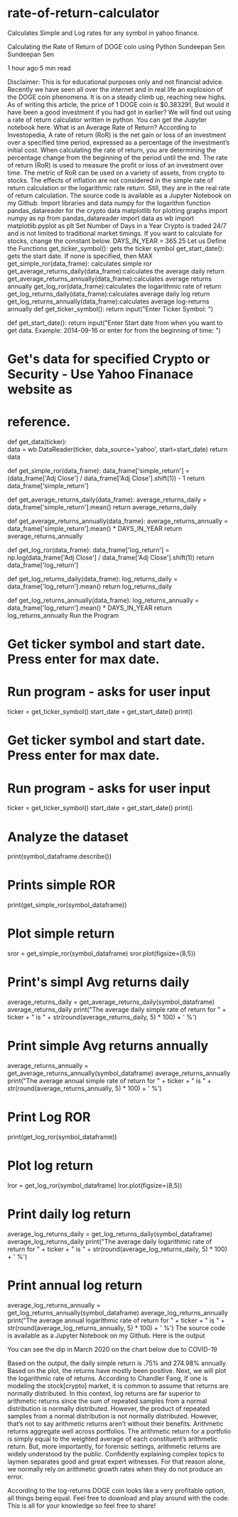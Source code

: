 # rate-of-return-calculator
Calculates Simple and Log rates for any symbol in yahoo finance. 

Calculating the Rate of Return of DOGE coin using Python
Sundeepan Sen
Sundeepan Sen

1 hour ago·5 min read






Disclaimer: This is for educational purposes only and not financial advice.
Recently we have seen all over the internet and in real life an explosion of the DOGE coin phenomena. It is on a steady climb up, reaching new highs. As of writing this article, the price of 1 DOGE coin is $0.383291, But would it have been a good investment if you had got in earlier? We will find out using a rate of return calculator written in python.
You can get the Jupyter notebook here.
What is an Average Rate of Return?
According to Investopedia, A rate of return (RoR) is the net gain or loss of an investment over a specified time period, expressed as a percentage of the investment’s initial cost. When calculating the rate of return, you are determining the percentage change from the beginning of the period until the end.
The rate of return (RoR) is used to measure the profit or loss of an investment over time.
The metric of RoR can be used on a variety of assets, from crypto to stocks.
The effects of inflation are not considered in the simple rate of return calculation or the logarithmic rate return. Still, they are in the real rate of return calculation.
The source code is available as a Jupyter Notebook on my Github.
Import libraries and data
numpy for the logarithm function
pandas_datareader for the crypto data
matplotlib for plotting graphs
import numpy as np
from pandas_datareader import data as wb
import matplotlib.pyplot as plt
Set Number of Days in a Year
Crypto is traded 24/7 and is not limited to traditional market timings. If you want to calculate for stocks, change the constant below.
DAYS_IN_YEAR = 365.25
Let us Define the Functions
get_ticker_symbol(): gets the ticker symbol
get_start_date(): gets the start date. If none is specified, then MAX
get_simple_ror(data_frame): calculates simple ror
get_average_returns_daily(data_frame):calculates the average daily return
get_average_returns_annually(data_frame):calculates average returns annually
get_log_ror(data_frame):calculates the logarithmic rate of return
get_log_returns_daily(data_frame):calculates average daily log return
get_log_returns_annually(data_frame):calculates average log-returns annually
def get_ticker_symbol():
  return input("Enter Ticker Symbol: ")

def get_start_date():
  return input("Enter Start date from when you want to get data. Example: 2014-09-16 or enter for from the beginning of time: ")

# Get's data for specified Crypto or Security - Use Yahoo Finanace website as 
# reference.
def get_data(ticker):  
  data = wb.DataReader(ticker, data_source='yahoo', start=start_date)
  return data

def get_simple_ror(data_frame):
  data_frame['simple_return'] = (data_frame['Adj Close'] / data_frame['Adj Close'].shift(1)) - 1
  return data_frame['simple_return']

def get_average_returns_daily(data_frame):
  average_returns_daily = data_frame['simple_return'].mean()
  return average_returns_daily

def get_average_returns_annually(data_frame):
  average_returns_annually = data_frame['simple_return'].mean() * DAYS_IN_YEAR
  return average_returns_annually

def get_log_ror(data_frame):
  data_frame['log_return'] = np.log(data_frame['Adj Close'] / data_frame['Adj Close'].shift(1))
  return data_frame['log_return']

def get_log_returns_daily(data_frame):
  log_returns_daily = data_frame['log_return'].mean()
  return log_returns_daily

def get_log_returns_annually(data_frame):
  log_returns_annually = data_frame['log_return'].mean() * DAYS_IN_YEAR
  return log_returns_annually
Run the Program
# Get ticker symbol and start date. Press enter for max date.
# Run program - asks for user input
ticker = get_ticker_symbol()
start_date = get_start_date()
print()
# Get ticker symbol and start date. Press enter for max date.
# Run program - asks for user input
ticker = get_ticker_symbol()
start_date = get_start_date()
print()
# Analyze the dataset
print(symbol_dataframe.describe())
# Prints simple ROR
print(get_simple_ror(symbol_dataframe))
# Plot simple return
sror = get_simple_ror(symbol_dataframe)
sror.plot(figsize=(8,5))
# Print's simpl Avg returns daily
average_returns_daily = get_average_returns_daily(symbol_dataframe)
average_returns_daily
print("The average daily simple rate of return for " + ticker + " is " 
      + str(round(average_returns_daily, 5) * 100) + ' %')
# Print simple Avg returns annually
average_returns_annually = get_average_returns_annually(symbol_dataframe)
average_returns_annually
print("The average annual simple rate of return for " + ticker + " is " 
      + str(round(average_returns_annually, 5) * 100) + ' %')
# Print Log ROR
print(get_log_ror(symbol_dataframe))
# Plot log return
lror = get_log_ror(symbol_dataframe)
lror.plot(figsize=(8,5))
# Print daily log return
average_log_returns_daily = get_log_returns_daily(symbol_dataframe)
average_log_returns_daily
print("The average daily logarithmic rate of return for " + ticker + " is " 
      + str(round(average_log_returns_daily, 5) * 100) + ' %')
# Print annual log return
average_log_returns_annually = get_log_returns_annually(symbol_dataframe)
average_log_returns_annually
print("The average annual logarithmic rate of return for " + ticker + " is " 
      + str(round(average_log_returns_annually, 5) * 100) + ' %')
The source code is available as a Jupyter Notebook on my Github.
Here is the output


You can see the dip in March 2020 on the chart below due to COVID-19

Based on the output, the daily simple return is .75% and 274.98% annually. Based on the plot, the returns have mostly been positive. Next, we will plot the logarithmic rate of returns.
According to Chandler Fang, If one is modeling the stock[crypto] market, it is common to assume that returns are normally distributed. In this context, log returns are far superior to arithmetic returns since the sum of repeated samples from a normal distribution is normally distributed. However, the product of repeated samples from a normal distribution is not normally distributed.
However, that’s not to say arithmetic returns aren’t without their benefits. Arithmetic returns aggregate well across portfolios. The arithmetic return for a portfolio is simply equal to the weighted average of each constituent’s arithmetic return.
But, more importantly, for forensic settings, arithmetic returns are widely understood by the public. Confidently explaining complex topics to laymen separates good and great expert witnesses. For that reason alone, we normally rely on arithmetic growth rates when they do not produce an error.

According to the log-returns DOGE coin looks like a very profitable option, all things being equal. Feel free to download and play around with the code. This is all for your knowledge so feel free to share!
